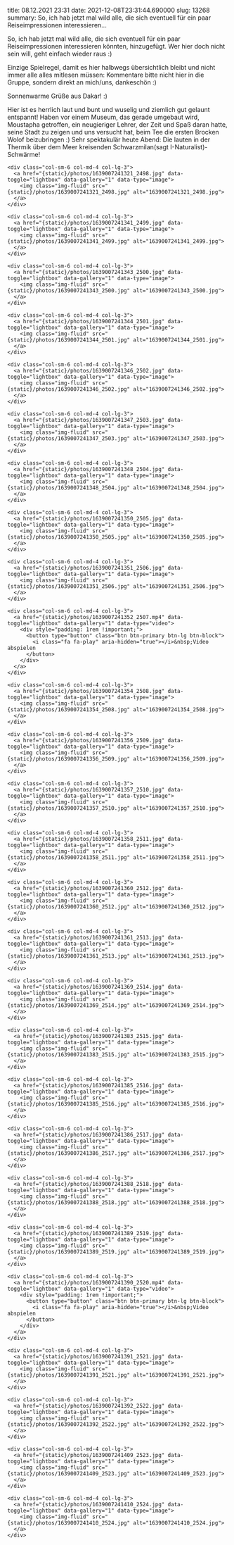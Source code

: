 title: 08.12.2021 23:31
date: 2021-12-08T23:31:44.690000
slug: 13268
summary: So, ich hab jetzt mal wild alle, die sich eventuell für ein paar Reiseimpressionen interessieren...

So, ich hab jetzt mal wild alle, die sich eventuell für ein paar Reiseimpressionen interessieren könnten, hinzugefügt. Wer hier doch nicht sein will, geht einfach wieder raus :)

Einzige Spielregel, damit es hier halbwegs übersichtlich bleibt und nicht immer alle alles mitlesen müssen: Kommentare bitte nicht hier in die Gruppe, sondern direkt an mich/uns, dankeschön :) 

Sonnenwarme Grüße aus Dakar! :)

Hier ist es herrlich laut und bunt und wuselig und ziemlich gut gelaunt entspannt! Haben vor einem Museum, das gerade umgebaut wird, Moustapha getroffen, ein neugieriger Lehrer, der Zeit und Spaß daran hatte, seine Stadt zu zeigen und uns versucht hat, beim Tee die ersten Brocken Wolof beizubringen :) Sehr spektakulär heute Abend: Die lauten in der Thermik über dem Meer kreisenden Schwarzmilan(sagt I-Naturalist)-Schwärme!


<div class="container-fluid">
  <div class="row gallery">

    <div class="col-sm-6 col-md-4 col-lg-3">
      <a href="{static}/photos/1639007241321_2498.jpg" data-toggle="lightbox" data-gallery="1" data-type="image">
        <img class="img-fluid" src="{static}/photos/1639007241321_2498.jpg" alt="1639007241321_2498.jpg">
      </a>
    </div>

    <div class="col-sm-6 col-md-4 col-lg-3">
      <a href="{static}/photos/1639007241341_2499.jpg" data-toggle="lightbox" data-gallery="1" data-type="image">
        <img class="img-fluid" src="{static}/photos/1639007241341_2499.jpg" alt="1639007241341_2499.jpg">
      </a>
    </div>

    <div class="col-sm-6 col-md-4 col-lg-3">
      <a href="{static}/photos/1639007241343_2500.jpg" data-toggle="lightbox" data-gallery="1" data-type="image">
        <img class="img-fluid" src="{static}/photos/1639007241343_2500.jpg" alt="1639007241343_2500.jpg">
      </a>
    </div>

    <div class="col-sm-6 col-md-4 col-lg-3">
      <a href="{static}/photos/1639007241344_2501.jpg" data-toggle="lightbox" data-gallery="1" data-type="image">
        <img class="img-fluid" src="{static}/photos/1639007241344_2501.jpg" alt="1639007241344_2501.jpg">
      </a>
    </div>

    <div class="col-sm-6 col-md-4 col-lg-3">
      <a href="{static}/photos/1639007241346_2502.jpg" data-toggle="lightbox" data-gallery="1" data-type="image">
        <img class="img-fluid" src="{static}/photos/1639007241346_2502.jpg" alt="1639007241346_2502.jpg">
      </a>
    </div>

    <div class="col-sm-6 col-md-4 col-lg-3">
      <a href="{static}/photos/1639007241347_2503.jpg" data-toggle="lightbox" data-gallery="1" data-type="image">
        <img class="img-fluid" src="{static}/photos/1639007241347_2503.jpg" alt="1639007241347_2503.jpg">
      </a>
    </div>

    <div class="col-sm-6 col-md-4 col-lg-3">
      <a href="{static}/photos/1639007241348_2504.jpg" data-toggle="lightbox" data-gallery="1" data-type="image">
        <img class="img-fluid" src="{static}/photos/1639007241348_2504.jpg" alt="1639007241348_2504.jpg">
      </a>
    </div>

    <div class="col-sm-6 col-md-4 col-lg-3">
      <a href="{static}/photos/1639007241350_2505.jpg" data-toggle="lightbox" data-gallery="1" data-type="image">
        <img class="img-fluid" src="{static}/photos/1639007241350_2505.jpg" alt="1639007241350_2505.jpg">
      </a>
    </div>

    <div class="col-sm-6 col-md-4 col-lg-3">
      <a href="{static}/photos/1639007241351_2506.jpg" data-toggle="lightbox" data-gallery="1" data-type="image">
        <img class="img-fluid" src="{static}/photos/1639007241351_2506.jpg" alt="1639007241351_2506.jpg">
      </a>
    </div>

    <div class="col-sm-6 col-md-4 col-lg-3">
      <a href="{static}/photos/1639007241352_2507.mp4" data-toggle="lightbox" data-gallery="1" data-type="video">
        <div style="padding: 1rem !important;">
          <button type="button" class="btn btn-primary btn-lg btn-block">
            <i class="fa fa-play" aria-hidden="true"></i>&nbsp;Video abspielen
          </button>
        </div>
      </a>
    </div>

    <div class="col-sm-6 col-md-4 col-lg-3">
      <a href="{static}/photos/1639007241354_2508.jpg" data-toggle="lightbox" data-gallery="1" data-type="image">
        <img class="img-fluid" src="{static}/photos/1639007241354_2508.jpg" alt="1639007241354_2508.jpg">
      </a>
    </div>

    <div class="col-sm-6 col-md-4 col-lg-3">
      <a href="{static}/photos/1639007241356_2509.jpg" data-toggle="lightbox" data-gallery="1" data-type="image">
        <img class="img-fluid" src="{static}/photos/1639007241356_2509.jpg" alt="1639007241356_2509.jpg">
      </a>
    </div>

    <div class="col-sm-6 col-md-4 col-lg-3">
      <a href="{static}/photos/1639007241357_2510.jpg" data-toggle="lightbox" data-gallery="1" data-type="image">
        <img class="img-fluid" src="{static}/photos/1639007241357_2510.jpg" alt="1639007241357_2510.jpg">
      </a>
    </div>

    <div class="col-sm-6 col-md-4 col-lg-3">
      <a href="{static}/photos/1639007241358_2511.jpg" data-toggle="lightbox" data-gallery="1" data-type="image">
        <img class="img-fluid" src="{static}/photos/1639007241358_2511.jpg" alt="1639007241358_2511.jpg">
      </a>
    </div>

    <div class="col-sm-6 col-md-4 col-lg-3">
      <a href="{static}/photos/1639007241360_2512.jpg" data-toggle="lightbox" data-gallery="1" data-type="image">
        <img class="img-fluid" src="{static}/photos/1639007241360_2512.jpg" alt="1639007241360_2512.jpg">
      </a>
    </div>

    <div class="col-sm-6 col-md-4 col-lg-3">
      <a href="{static}/photos/1639007241361_2513.jpg" data-toggle="lightbox" data-gallery="1" data-type="image">
        <img class="img-fluid" src="{static}/photos/1639007241361_2513.jpg" alt="1639007241361_2513.jpg">
      </a>
    </div>

    <div class="col-sm-6 col-md-4 col-lg-3">
      <a href="{static}/photos/1639007241369_2514.jpg" data-toggle="lightbox" data-gallery="1" data-type="image">
        <img class="img-fluid" src="{static}/photos/1639007241369_2514.jpg" alt="1639007241369_2514.jpg">
      </a>
    </div>

    <div class="col-sm-6 col-md-4 col-lg-3">
      <a href="{static}/photos/1639007241383_2515.jpg" data-toggle="lightbox" data-gallery="1" data-type="image">
        <img class="img-fluid" src="{static}/photos/1639007241383_2515.jpg" alt="1639007241383_2515.jpg">
      </a>
    </div>

    <div class="col-sm-6 col-md-4 col-lg-3">
      <a href="{static}/photos/1639007241385_2516.jpg" data-toggle="lightbox" data-gallery="1" data-type="image">
        <img class="img-fluid" src="{static}/photos/1639007241385_2516.jpg" alt="1639007241385_2516.jpg">
      </a>
    </div>

    <div class="col-sm-6 col-md-4 col-lg-3">
      <a href="{static}/photos/1639007241386_2517.jpg" data-toggle="lightbox" data-gallery="1" data-type="image">
        <img class="img-fluid" src="{static}/photos/1639007241386_2517.jpg" alt="1639007241386_2517.jpg">
      </a>
    </div>

    <div class="col-sm-6 col-md-4 col-lg-3">
      <a href="{static}/photos/1639007241388_2518.jpg" data-toggle="lightbox" data-gallery="1" data-type="image">
        <img class="img-fluid" src="{static}/photos/1639007241388_2518.jpg" alt="1639007241388_2518.jpg">
      </a>
    </div>

    <div class="col-sm-6 col-md-4 col-lg-3">
      <a href="{static}/photos/1639007241389_2519.jpg" data-toggle="lightbox" data-gallery="1" data-type="image">
        <img class="img-fluid" src="{static}/photos/1639007241389_2519.jpg" alt="1639007241389_2519.jpg">
      </a>
    </div>

    <div class="col-sm-6 col-md-4 col-lg-3">
      <a href="{static}/photos/1639007241390_2520.mp4" data-toggle="lightbox" data-gallery="1" data-type="video">
        <div style="padding: 1rem !important;">
          <button type="button" class="btn btn-primary btn-lg btn-block">
            <i class="fa fa-play" aria-hidden="true"></i>&nbsp;Video abspielen
          </button>
        </div>
      </a>
    </div>

    <div class="col-sm-6 col-md-4 col-lg-3">
      <a href="{static}/photos/1639007241391_2521.jpg" data-toggle="lightbox" data-gallery="1" data-type="image">
        <img class="img-fluid" src="{static}/photos/1639007241391_2521.jpg" alt="1639007241391_2521.jpg">
      </a>
    </div>

    <div class="col-sm-6 col-md-4 col-lg-3">
      <a href="{static}/photos/1639007241392_2522.jpg" data-toggle="lightbox" data-gallery="1" data-type="image">
        <img class="img-fluid" src="{static}/photos/1639007241392_2522.jpg" alt="1639007241392_2522.jpg">
      </a>
    </div>

    <div class="col-sm-6 col-md-4 col-lg-3">
      <a href="{static}/photos/1639007241409_2523.jpg" data-toggle="lightbox" data-gallery="1" data-type="image">
        <img class="img-fluid" src="{static}/photos/1639007241409_2523.jpg" alt="1639007241409_2523.jpg">
      </a>
    </div>

    <div class="col-sm-6 col-md-4 col-lg-3">
      <a href="{static}/photos/1639007241410_2524.jpg" data-toggle="lightbox" data-gallery="1" data-type="image">
        <img class="img-fluid" src="{static}/photos/1639007241410_2524.jpg" alt="1639007241410_2524.jpg">
      </a>
    </div>

  </div>
</div>
 

